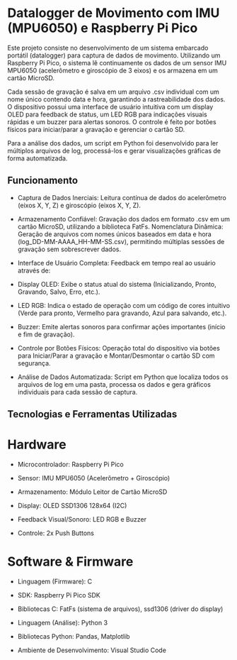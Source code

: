 # Datalogger de Movimento com IMU (MPU6050) e Raspberry Pi Pico


Este projeto consiste no desenvolvimento de um sistema embarcado portátil (datalogger) para captura de dados de movimento. Utilizando um Raspberry Pi Pico, o sistema lê continuamente os dados de um sensor IMU MPU6050 (acelerômetro e giroscópio de 3 eixos) e os armazena em um cartão MicroSD.

Cada sessão de gravação é salva em um arquivo .csv individual com um nome único contendo data e hora, garantindo a rastreabilidade dos dados. O dispositivo possui uma interface de usuário intuitiva com um display OLED para feedback de status, um LED RGB para indicações visuais rápidas e um buzzer para alertas sonoros. O controle é feito por botões físicos para iniciar/parar a gravação e gerenciar o cartão SD.

Para a análise dos dados, um script em Python foi desenvolvido para ler múltiplos arquivos de log, processá-los e gerar visualizações gráficas de forma automatizada.

##  Funcionamento

- Captura de Dados Inerciais: Leitura contínua de dados do acelerômetro (eixos X, Y, Z) e giroscópio (eixos X, Y, Z).

- Armazenamento Confiável: Gravação dos dados em formato .csv em um cartão MicroSD, utilizando a biblioteca FatFs.
Nomenclatura Dinâmica: Geração de arquivos com nomes únicos baseados em data e hora (log_DD-MM-AAAA_HH-MM-SS.csv), permitindo múltiplas sessões de gravação sem sobrescrever dados.

- Interface de Usuário Completa: Feedback em tempo real ao usuário através de:

 - Display OLED: Exibe o status atual do sistema (Inicializando, Pronto, Gravando, Salvo, Erro, etc.).

 - LED RGB: Indica o estado de operação com um código de cores intuitivo (Verde para pronto, Vermelho para gravando, Azul para salvando, etc.).

 - Buzzer: Emite alertas sonoros para confirmar ações importantes (início e fim de gravação).

- Controle por Botões Físicos: Operação total do dispositivo via botões para Iniciar/Parar a gravação e Montar/Desmontar o cartão SD com segurança.

- Análise de Dados Automatizada: Script em Python que localiza todos os arquivos de log em uma pasta, processa os dados e gera gráficos individuais para cada sessão de captura.

## Tecnologias e Ferramentas Utilizadas
# Hardware
- Microcontrolador: Raspberry Pi Pico

- Sensor: IMU MPU6050 (Acelerômetro + Giroscópio)

- Armazenamento: Módulo Leitor de Cartão MicroSD

- Display: OLED SSD1306 128x64 (I2C)

- Feedback Visual/Sonoro: LED RGB e Buzzer

- Controle: 2x Push Buttons

# Software & Firmware
- Linguagem (Firmware): C

- SDK: Raspberry Pi Pico SDK

- Bibliotecas C: FatFs (sistema de arquivos), ssd1306 (driver do display)

- Linguagem (Análise): Python 3

- Bibliotecas Python: Pandas, Matplotlib

- Ambiente de Desenvolvimento: Visual Studio Code